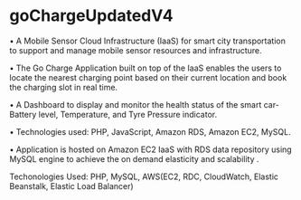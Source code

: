 # goChargeUpdatedV4
• A Mobile Sensor Cloud Infrastructure (IaaS) for smart city transportation to support and manage mobile sensor resources and infrastructure.

• The Go Charge Application built on top of the IaaS enables the users to locate the nearest charging point based on their current location and book the charging slot in real time.

• A Dashboard to display and monitor the health status of the smart car-Battery level, Temperature, and Tyre Pressure indicator.

• Technologies used: PHP, JavaScript, Amazon RDS, Amazon EC2, MySQL.

• Application is hosted on Amazon EC2 IaaS with RDS data repository using MySQL engine to achieve the on demand elasticity and scalability . 

Techonologies Used: PHP, MySQL, AWS(EC2, RDC, CloudWatch, Elastic Beanstalk, Elastic Load Balancer)
